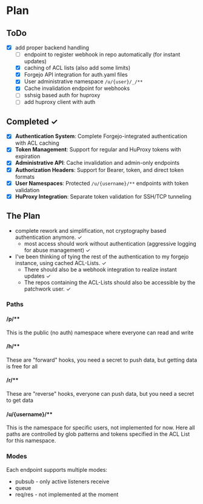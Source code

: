 # Plan
## ToDo
- [x] add proper backend handling
  - [ ] endpoint to register webhook in repo automatically (for instant updates)
  - [x] caching of ACL lists (also add some limits)
  - [x] Forgejo API integration for auth.yaml files
  - [x] User administrative namespace `/u/{user}/_/**` 
  - [x] Cache invalidation endpoint for webhooks
  - [ ] sshsig based auth for huproxy
  - [ ] add huproxy client with auth

## Completed ✓
- [x] **Authentication System**: Complete Forgejo-integrated authentication with ACL caching
- [x] **Token Management**: Support for regular and HuProxy tokens with expiration
- [x] **Administrative API**: Cache invalidation and admin-only endpoints
- [x] **Authorization Headers**: Support for Bearer, token, and direct token formats
- [x] **User Namespaces**: Protected `/u/{username}/**` endpoints with token validation
- [x] **HuProxy Integration**: Separate token validation for SSH/TCP tunneling

## The Plan
- complete rework and simplification, not cryptography based authentication anymore. ✓
  - most access should work without authentication (aggressive logging for abuse management) ✓
- I've been thinking of tying the rest of the authentication to my forgejo instance, using cached ACL-Lists. ✓
  - There should also be a webhook integration to realize instant updates ✓
  - The repos containing the ACL-Lists should also be accessible by the patchwork user. ✓

### Paths
#### /p/**
This is the public (no auth) namespace where everyone can read and write

#### /h/**
These are "forward" hooks, you need a secret to push data, but getting data is free for all

#### /r/**
These are "reverse" hooks, everyone can push data, but you need a secret to get data

#### /u/{username}/**
This is the namespace for specific users, not implemented for now.
Here all paths are controlled by glob patterns and tokens specified in the ACL List for this namespace.

### Modes
Each endpoint supports multiple modes:
- pubsub - only active listeners receive
- queue
- req/res - not implemented at the moment